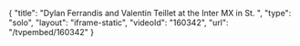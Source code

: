 {
    "title": "Dylan Ferrandis and Valentin Teillet at the Inter MX in St. ",
    "type": "solo",
    "layout": "iframe-static",
    "videoId": "160342",
    "url": "\/tvpembed\/160342"
}